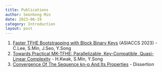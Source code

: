 ```yaml
---
title: Publications
author: Seonhong Min
date: 2023-06-19
category: Introduction
layout: post
---
```


1. [Faster TFHE Bootstrapping with Block Binary Keys] (ASIACCS 2023) - C.Lee, S.Min, J.Seo, Y.Song
2. [Towards Practical MK-TFHE: Parallelizable, Key-Compatible, Quasi-Linear Complexity] - H.Kwak, S.Min, Y.Song
3. [Convergence Of The Sequence kn-p And Its Properties] - Dissertion


[Convergence Of The Sequence kn-p And Its Properties]: https://github.com/snu-lukemin/snu-lukemin.github.io/blob/master/files/kn-p.pdf
[Towards Practical MK-TFHE: Parallelizable, Key-Compatible, Quasi-Linear Complexity]: https://eprint.iacr.org/2022/1460.pdf
[Faster TFHE Bootstrapping with Block Binary Keys]: https://eprint.iacr.org/2023/958.pdf